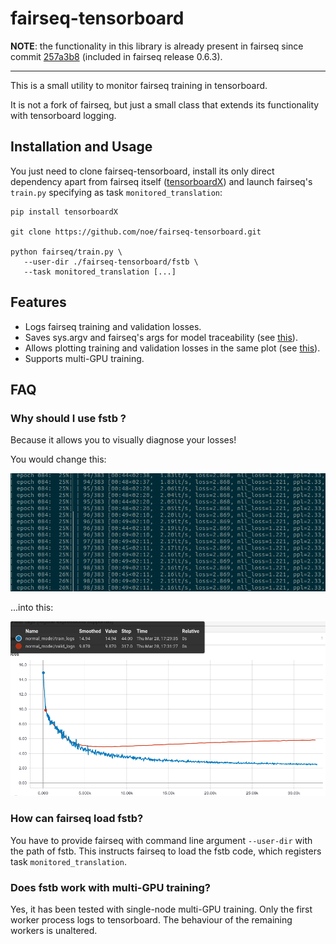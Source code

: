 # fairseq-tensorboard

**NOTE**: the functionality in this library is already present in fairseq since commit
[257a3b8](https://github.com/pytorch/fairseq/commit/257a3b89edf359c1a2603ff7a841db6b926460bd)
(included in fairseq release 0.6.3).

---

This is a small utility to monitor fairseq training in tensorboard.

It is not a fork of fairseq, but just a small class that extends its
functionality with tensorboard logging.

## Installation and Usage

You just need to clone fairseq-tensorboard, install its only direct dependency
apart from fairseq itself
([tensorboardX](https://github.com/lanpa/tensorboardX)) and launch
fairseq's `train.py` specifying as task `monitored_translation`:

```
pip install tensorboardX

git clone https://github.com/noe/fairseq-tensorboard.git

python fairseq/train.py \
   --user-dir ./fairseq-tensorboard/fstb \
   --task monitored_translation [...]
```

## Features

- Logs fairseq training and validation losses.
- Saves sys.argv and fairseq's args for model traceability
  (see [this](https://twitter.com/Thom_Wolf/status/1106300583835766786)).
- Allows plotting training and validation losses in the same plot
  (see [this](https://github.com/tensorflow/tensorflow/issues/7089#issuecomment-295857875)).
- Supports multi-GPU training.

## FAQ

### Why should I use fstb ?

Because it allows you to visually diagnose your losses!

You would change this:

<img src="pics/terminal.png" alt="Obscure terminal logs" width="600"/>

...into this:

<img src="pics/tb.png?" alt="Intuitive tensorboard plot" width="600"/>


### How can fairseq load fstb?

You have to provide fairseq with command line argument `--user-dir` with
the path of fstb. This instructs fairseq to load the fstb code, which
registers task `monitored_translation`.


### Does fstb work with multi-GPU training?

Yes, it has been tested with single-node multi-GPU training. Only the
first worker process logs to tensorboard. The behaviour of the
remaining workers is unaltered.
